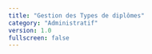 ```yaml
---
title: "Gestion des Types de diplômes"
category: "Administratif"
version: 1.0
fullscreen: false
---
```


